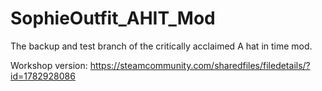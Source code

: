 # SophieOutfit_AHIT_Mod
The backup and test branch of the critically acclaimed A hat in time mod.

Workshop version:
https://steamcommunity.com/sharedfiles/filedetails/?id=1782928086
